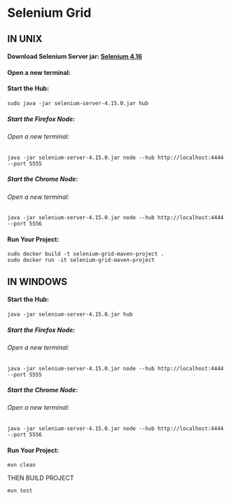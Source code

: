 # Selenium Grid
## IN UNIX
#### Download Selenium Server jar: [Selenium 4.16](https://github.com/SeleniumHQ/selenium/releases/download/selenium-4.16.0/selenium-server-4.16.0.jar)

#### Open a new terminal:
#### Start the Hub: 

```
sudo java -jar selenium-server-4.15.0.jar hub

```


##### Start the Firefox Node: 
###### Open a new terminal:
```
java -jar selenium-server-4.15.0.jar node --hub http://localhost:4444 --port 5555
```

##### Start the Chrome Node: 
###### Open a new terminal:
```
java -jar selenium-server-4.15.0.jar node --hub http://localhost:4444 --port 5556
```

#### Run Your Project:
```
sudo docker build -t selenium-grid-maven-project .
sudo docker run -it selenium-grid-maven-project
```
## IN WINDOWS
#### Start the Hub: 

```
java -jar selenium-server-4.15.0.jar hub

```
##### Start the Firefox Node: 
###### Open a new terminal:
```
java -jar selenium-server-4.15.0.jar node --hub http://localhost:4444 --port 5555
```

##### Start the Chrome Node: 
###### Open a new terminal:
```
java -jar selenium-server-4.15.0.jar node --hub http://localhost:4444 --port 5556
```
#### Run Your Project:
```
mvn clean
```
THEN BUILD PROJECT
```
mvn test
```
